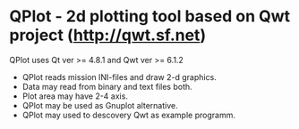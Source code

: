QPlot - 2d plotting tool based on Qwt project (http://qwt.sf.net)
=================================================================

QPlot uses Qt ver >= 4.8.1 and Qwt ver >= 6.1.2

* QPlot reads mission INI-files and draw 2-d graphics.
* Data may read from binary and text files both.
* Plot area may have 2-4 axis.
* QPlot may be used as Gnuplot alternative.
* QPlot may used to descovery Qwt as example programm.

